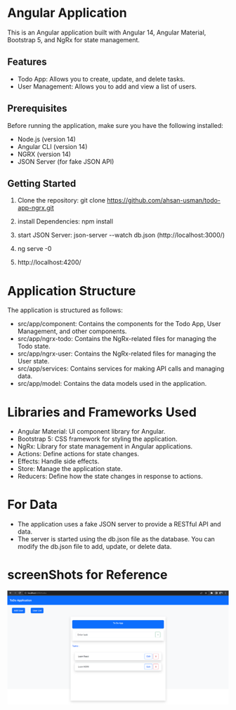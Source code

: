 # Angular Application

This is an Angular application built with Angular 14, Angular Material, Bootstrap 5, and NgRx for state management.

## Features

- Todo App: Allows you to create, update, and delete tasks.
- User Management: Allows you to add and view a list of users.

## Prerequisites

Before running the application, make sure you have the following installed:

- Node.js (version 14)
- Angular CLI (version 14)
- NGRX (version 14)
- JSON Server (for fake JSON API)

## Getting Started

1. Clone the repository:
   git clone https://github.com/ahsan-usman/todo-app-ngrx.git

2. install Dependencies:
   npm install

3. start JSON Server:
   json-server --watch db.json (http://localhost:3000/)

4. ng serve -0

5. http://localhost:4200/

# Application Structure

The application is structured as follows:

- src/app/component: Contains the components for the Todo App, User Management, and other components.
- src/app/ngrx-todo: Contains the NgRx-related files for managing the Todo state.
- src/app/ngrx-user: Contains the NgRx-related files for managing the User state.
- src/app/services: Contains services for making API calls and managing data.
- src/app/model: Contains the data models used in the application.

# Libraries and Frameworks Used

- Angular Material: UI component library for Angular.
- Bootstrap 5: CSS framework for styling the application.
- NgRx: Library for state management in Angular applications.
- Actions: Define actions for state changes.
- Effects: Handle side effects.
- Store: Manage the application state.
- Reducers: Define how the state changes in response to actions.

# For Data

- The application uses a fake JSON server to provide a RESTful API and data.
- The server is started using the db.json file as the database. You can modify the db.json file to add, update, or delete data.

# screenShots for Reference

![My Image](src/assets/1.png)